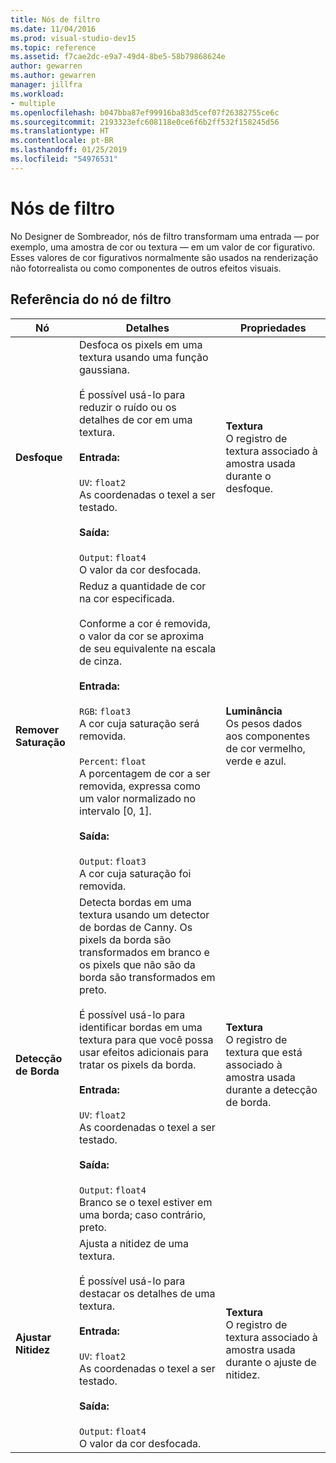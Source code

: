 ```yaml
---
title: Nós de filtro
ms.date: 11/04/2016
ms.prod: visual-studio-dev15
ms.topic: reference
ms.assetid: f7cae2dc-e9a7-49d4-8be5-58b79868624e
author: gewarren
ms.author: gewarren
manager: jillfra
ms.workload:
- multiple
ms.openlocfilehash: b047bba87ef99916ba83d5cef07f26382755ce6c
ms.sourcegitcommit: 2193323efc608118e0ce6f6b2ff532f158245d56
ms.translationtype: HT
ms.contentlocale: pt-BR
ms.lasthandoff: 01/25/2019
ms.locfileid: "54976531"
---
```

# <a name="filter-nodes"></a>Nós de filtro

No Designer de Sombreador, nós de filtro transformam uma entrada — por exemplo, uma amostra de cor ou textura — em um valor de cor figurativo. Esses valores de cor figurativos normalmente são usados na renderização não fotorrealista ou como componentes de outros efeitos visuais.

## <a name="filter-node-reference"></a>Referência do nó de filtro

|Nó|Detalhes|Propriedades|
|----------|-------------|----------------|
|**Desfoque**|Desfoca os pixels em uma textura usando uma função gaussiana.<br /><br /> É possível usá-lo para reduzir o ruído ou os detalhes de cor em uma textura.<br /><br /> **Entrada:**<br /><br /> `UV`: `float2`<br /> As coordenadas o texel a ser testado.<br /><br /> **Saída:**<br /><br /> `Output`: `float4`<br /> O valor da cor desfocada.|**Textura**<br /> O registro de textura associado à amostra usada durante o desfoque.|
|**Remover Saturação**|Reduz a quantidade de cor na cor especificada.<br /><br /> Conforme a cor é removida, o valor da cor se aproxima de seu equivalente na escala de cinza.<br /><br /> **Entrada:**<br /><br /> `RGB`: `float3`<br /> A cor cuja saturação será removida.<br /><br /> `Percent`: `float`<br /> A porcentagem de cor a ser removida, expressa como um valor normalizado no intervalo [0, 1].<br /><br /> **Saída:**<br /><br /> `Output`: `float3`<br /> A cor cuja saturação foi removida.|**Luminância**<br /> Os pesos dados aos componentes de cor vermelho, verde e azul.|
|**Detecção de Borda**|Detecta bordas em uma textura usando um detector de bordas de Canny. Os pixels da borda são transformados em branco e os pixels que não são da borda são transformados em preto.<br /><br /> É possível usá-lo para identificar bordas em uma textura para que você possa usar efeitos adicionais para tratar os pixels da borda.<br /><br /> **Entrada:**<br /><br /> `UV`: `float2`<br /> As coordenadas o texel a ser testado.<br /><br /> **Saída:**<br /><br /> `Output`: `float4`<br /> Branco se o texel estiver em uma borda; caso contrário, preto.|**Textura**<br /> O registro de textura que está associado à amostra usada durante a detecção de borda.|
|**Ajustar Nitidez**|Ajusta a nitidez de uma textura.<br /><br /> É possível usá-lo para destacar os detalhes de uma textura.<br /><br /> **Entrada:**<br /><br /> `UV`: `float2`<br /> As coordenadas o texel a ser testado.<br /><br /> **Saída:**<br /><br /> `Output`: `float4`<br /> O valor da cor desfocada.|**Textura**<br /> O registro de textura associado à amostra usada durante o ajuste de nitidez.|